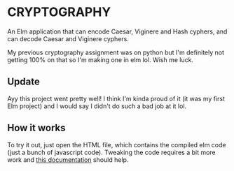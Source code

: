 # CRYPTOGRAPHY

An Elm application that can encode Caesar, Viginere and Hash cyphers, and can decode Caesar and Viginere cyphers.

My previous cryptography assignment was on python but I'm definitely not getting 100% on that so I'm making one in elm lol. Wish me luck.

## Update

Ayy this project went pretty well! I think I'm kinda proud of it (it was my first Elm project) and I would say I didn't do such a bad job at it lol.

## How it works

To try it out, just open the HTML file, which contains the compiled elm code (just a bunch of javascript code). Tweaking the code requires a bit more work and [this documentation](https://guide.elm-lang.org/install.html) should help.
